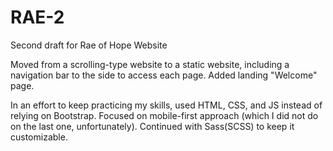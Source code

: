 # RAE-2
 Second draft for Rae of Hope Website

Moved from a scrolling-type website to a static website, including a navigation bar to the side to access each page. Added landing "Welcome" page. 

In an effort to keep practicing my skills, used HTML, CSS, and JS instead of relying on Bootstrap. Focused on mobile-first approach (which I did not do on the last one, unfortunately). Continued with Sass(SCSS) to keep it customizable. 